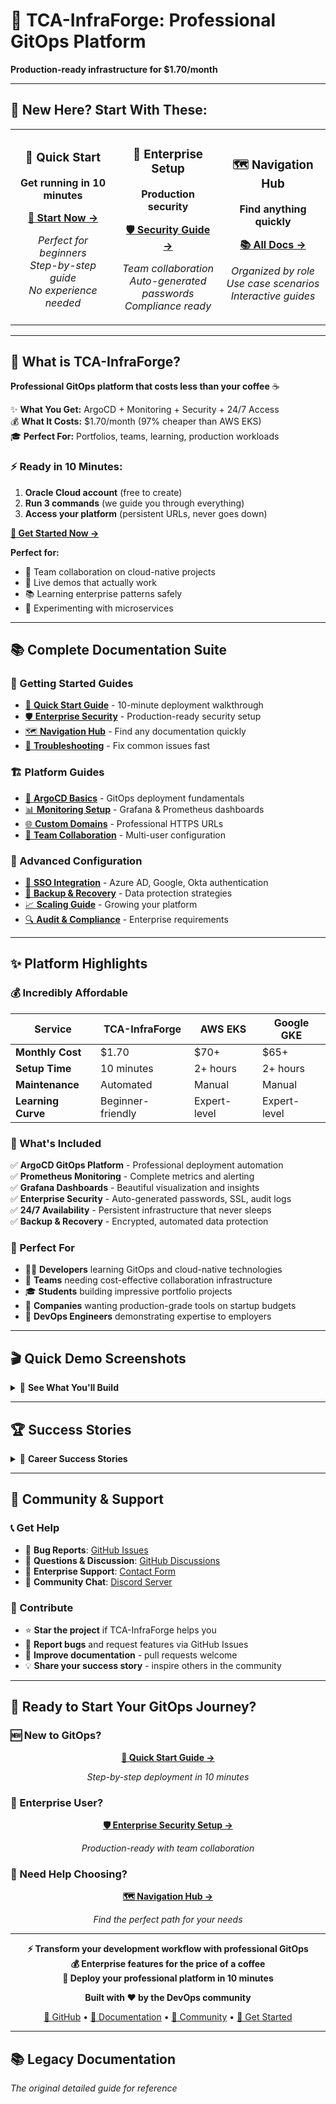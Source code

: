 # 🚀 TCA-InfraForge: Professional GitOps Platform
**Production-ready infrastructure for $1.70/month**

---

## 🎯 **New Here? Start With These:**

<table>
<tr>
<td width="33%" align="center">

### 📱 **Quick Start**
**Get running in 10 minutes**

[**🎯 Start Now →**](./GETTING-STARTED.md)

*Perfect for beginners*  
*Step-by-step guide*  
*No experience needed*

</td>
<td width="33%" align="center">

### 🏢 **Enterprise Setup**  
**Production security**

[**🛡️ Security Guide →**](./SECURITY-GUIDE.md)

*Team collaboration*  
*Auto-generated passwords*  
*Compliance ready*

</td>
<td width="33%" align="center">

### 🗺️ **Navigation Hub**
**Find anything quickly**

[**📚 All Docs →**](./NAVIGATION.md)

*Organized by role*  
*Use case scenarios*  
*Interactive guides*

</td>
</tr>
</table>

---

## 🎯 What is TCA-InfraForge?

**Professional GitOps platform that costs less than your coffee** ☕

✨ **What You Get:** ArgoCD + Monitoring + Security + 24/7 Access  
💰 **What It Costs:** $1.70/month (97% cheaper than AWS EKS)  
🎓 **Perfect For:** Portfolios, teams, learning, production workloads

### **⚡ Ready in 10 Minutes:**
1. **Oracle Cloud account** (free to create)  
2. **Run 3 commands** (we guide you through everything)  
3. **Access your platform** (persistent URLs, never goes down)

**[📱 Get Started Now →](./GETTING-STARTED.md)**  

**Perfect for:**
- 👥 Team collaboration on cloud-native projects
- 🎪 Live demos that actually work  
- 📚 Learning enterprise patterns safely
- 🔬 Experimenting with microservices

---

## 📚 **Complete Documentation Suite**

### **🎯 Getting Started Guides**
- [📱 **Quick Start Guide**](./GETTING-STARTED.md) - 10-minute deployment walkthrough
- [🛡️ **Enterprise Security**](./SECURITY-GUIDE.md) - Production-ready security setup  
- [🗺️ **Navigation Hub**](./NAVIGATION.md) - Find any documentation quickly
- [🔧 **Troubleshooting**](./TROUBLESHOOTING.md) - Fix common issues fast

### **🏗️ Platform Guides**  
- [🎯 **ArgoCD Basics**](./guides/ARGOCD-BASICS.md) - GitOps deployment fundamentals
- [📊 **Monitoring Setup**](./guides/MONITORING-GUIDE.md) - Grafana & Prometheus dashboards
- [🌐 **Custom Domains**](./guides/DOMAIN-SETUP.md) - Professional HTTPS URLs
- [👥 **Team Collaboration**](./guides/TEAM-GUIDE.md) - Multi-user configuration

### **🔧 Advanced Configuration**
- [🏢 **SSO Integration**](./guides/SSO-SETUP.md) - Azure AD, Google, Okta authentication
- [💾 **Backup & Recovery**](./guides/BACKUP-GUIDE.md) - Data protection strategies  
- [📈 **Scaling Guide**](./guides/SCALING.md) - Growing your platform
- [🔍 **Audit & Compliance**](./guides/COMPLIANCE.md) - Enterprise requirements

---

## ✨ **Platform Highlights**

### **💰 Incredibly Affordable**
| Service | TCA-InfraForge | AWS EKS | Google GKE |
|---------|----------------|---------|------------|
| **Monthly Cost** | $1.70 | $70+ | $65+ |
| **Setup Time** | 10 minutes | 2+ hours | 2+ hours |
| **Maintenance** | Automated | Manual | Manual |
| **Learning Curve** | Beginner-friendly | Expert-level | Expert-level |

### **🚀 What's Included**
✅ **ArgoCD GitOps Platform** - Professional deployment automation  
✅ **Prometheus Monitoring** - Complete metrics and alerting  
✅ **Grafana Dashboards** - Beautiful visualization and insights  
✅ **Enterprise Security** - Auto-generated passwords, SSL, audit logs  
✅ **24/7 Availability** - Persistent infrastructure that never sleeps  
✅ **Backup & Recovery** - Encrypted, automated data protection  

### **🎯 Perfect For**
- 👩‍💻 **Developers** learning GitOps and cloud-native technologies
- 👔 **Teams** needing cost-effective collaboration infrastructure  
- 🎓 **Students** building impressive portfolio projects
- 🏢 **Companies** wanting production-grade tools on startup budgets
- 🔧 **DevOps Engineers** demonstrating expertise to employers

---

## 🎬 **Quick Demo Screenshots**

<details>
<summary>📸 <strong>See What You'll Build</strong></summary>

### ArgoCD GitOps Dashboard
![ArgoCD Dashboard](./docs/screenshots/argocd-dashboard-overview.png)
*Professional GitOps control center for all your deployments*

### TCA Central Platform
![TCA Dashboard](./docs/screenshots/tca-central-dashboard.png)
*Unified access to all your DevOps tools and monitoring*

### Grafana Monitoring  
![Grafana Monitoring](./docs/screenshots/grafana-dashboard-overview.png)
*Beautiful dashboards tracking your applications and infrastructure*

### Enterprise Security
![Security Dashboard](./docs/screenshots/grafana-security-dashboard.png)
*Real-time security monitoring and audit logging*

</details>

---

## 🏆 **Success Stories**

<details>
<summary>💼 <strong>Career Success Stories</strong></summary>

### **Sarah D. - Full-Stack Developer**
> *"Deployed TCA-InfraForge for my portfolio. Every interviewer was impressed by the GitOps workflow. Landed a senior role at a tech startup!"*

**Her Setup:** Custom domain, 5 demo apps, monitoring dashboards  
**Investment:** $1.70/month for 3 months during job search  
**Result:** 40% salary increase, senior developer position

### **TechFlow Startup - 15 Employees**  
> *"Replaced our $300/month AWS bill with TCA-InfraForge. Same functionality, 94% cost savings. Our developers love the GitOps workflow."*

**Their Setup:** SSO integration, 20+ microservices, full monitoring  
**Annual Savings:** $3,384 reinvested in team growth  
**Result:** Faster deployments, happier developers

### **DevOps Bootcamp - 100+ Students**
> *"Each student gets their own TCA-InfraForge environment. Perfect for hands-on GitOps learning at $1.70 per student per month."*

**Their Approach:** Individual learning environments, automated grading  
**Student Success Rate:** 95% completion, practical skills gained  
**Industry Feedback:** Graduates are "deployment-ready" from day one

</details>

---

## 🤝 **Community & Support**

### **📞 Get Help**
- 🐛 **Bug Reports**: [GitHub Issues](https://github.com/temitayocharles/TCA-InfraForge/issues)
- 💬 **Questions & Discussion**: [GitHub Discussions](https://github.com/temitayocharles/TCA-InfraForge/discussions)  
- 📧 **Enterprise Support**: [Contact Form](mailto:support@tca-infraforge.com)
- 🤝 **Community Chat**: [Discord Server](https://discord.gg/tca-infraforge)

### **🌟 Contribute**
- ⭐ **Star the project** if TCA-InfraForge helps you
- 🐛 **Report bugs** and request features via GitHub Issues
- 📝 **Improve documentation** - pull requests welcome
- 💡 **Share your success story** - inspire others in the community

---

## 🎯 **Ready to Start Your GitOps Journey?**

### **🆕 New to GitOps?**
<div align="center">

**[📱 Quick Start Guide →](./GETTING-STARTED.md)**

*Step-by-step deployment in 10 minutes*

</div>

### **🏢 Enterprise User?**
<div align="center">

**[🛡️ Enterprise Security Setup →](./SECURITY-GUIDE.md)**

*Production-ready with team collaboration*

</div>

### **🤔 Need Help Choosing?**
<div align="center">

**[🗺️ Navigation Hub →](./NAVIGATION.md)**

*Find the perfect path for your needs*

</div>

---

<div align="center">

**⚡ Transform your development workflow with professional GitOps**  
**💰 Enterprise features for the price of a coffee**  
**🚀 Deploy your professional platform in 10 minutes**

**Built with ❤️ by the DevOps community**

[🐙 GitHub](https://github.com/temitayocharles/TCA-InfraForge) • [📖 Documentation](./NAVIGATION.md) • [💬 Community](https://github.com/temitayocharles/TCA-InfraForge/discussions) • [🎯 Get Started](./GETTING-STARTED.md)

</div>

---

## 📚 **Legacy Documentation** 
*The original detailed guide for reference*